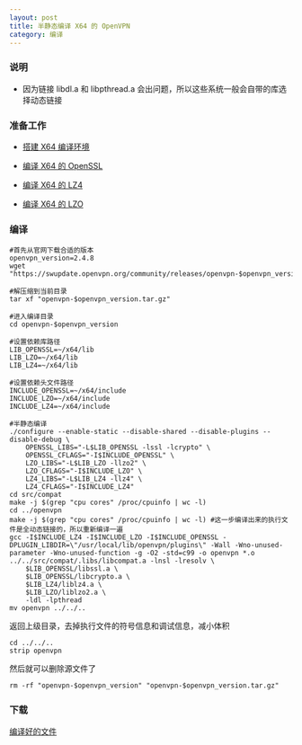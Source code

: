 ```yaml
---
layout: post
title: 半静态编译 X64 的 OpenVPN
category: 编译
---
```


### 说明
- 因为链接 libdl.a 和 libpthread.a 会出问题，所以这些系统一般会自带的库选择动态链接

### 准备工作
- [搭建 X64 编译环境][x64-environment]

- [编译 X64 的 OpenSSL][x64-openssl]

- [编译 X64 的 LZ4][x64-lz4]

- [编译 X64 的 LZO][x64-lzo]


### 编译
```shell
#首先从官网下载合适的版本
openvpn_version=2.4.8
wget "https://swupdate.openvpn.org/community/releases/openvpn-$openvpn_version.tar.gz"

#解压缩到当前目录
tar xf "openvpn-$openvpn_version.tar.gz"

#进入编译目录
cd openvpn-$openvpn_version

#设置依赖库路径
LIB_OPENSSL=~/x64/lib
LIB_LZO=~/x64/lib
LIB_LZ4=~/x64/lib

#设置依赖头文件路径
INCLUDE_OPENSSL=~/x64/include
INCLUDE_LZO=~/x64/include
INCLUDE_LZ4=~/x64/include

#半静态编译
./configure --enable-static --disable-shared --disable-plugins --disable-debug \
    OPENSSL_LIBS="-L$LIB_OPENSSL -lssl -lcrypto" \
    OPENSSL_CFLAGS="-I$INCLUDE_OPENSSL" \
    LZO_LIBS="-L$LIB_LZO -llzo2" \
    LZO_CFLAGS="-I$INCLUDE_LZO" \
    LZ4_LIBS="-L$LIB_LZ4 -llz4" \
    LZ4_CFLAGS="-I$INCLUDE_LZ4"
cd src/compat
make -j $(grep "cpu cores" /proc/cpuinfo | wc -l)
cd ../openvpn
make -j $(grep "cpu cores" /proc/cpuinfo | wc -l) #这一步编译出来的执行文件是全动态链接的，所以重新编译一遍
gcc -I$INCLUDE_LZ4 -I$INCLUDE_LZO -I$INCLUDE_OPENSSL -DPLUGIN_LIBDIR=\"/usr/local/lib/openvpn/plugins\" -Wall -Wno-unused-parameter -Wno-unused-function -g -O2 -std=c99 -o openvpn *.o  ../../src/compat/.libs/libcompat.a -lnsl -lresolv \
	$LIB_OPENSSL/libssl.a \
	$LIB_OPENSSL/libcrypto.a \
	$LIB_LZ4/liblz4.a \
    $LIB_LZO/liblzo2.a \
    -ldl -lpthread
mv openvpn ../../..
```

返回上级目录，去掉执行文件的符号信息和调试信息，减小体积
```shell
cd ../../..
strip openvpn
```

然后就可以删除源文件了
```shell
rm -rf "openvpn-$openvpn_version" "openvpn-$openvpn_version.tar.gz"
```

### 下载
[编译好的文件](/assets/openvpn_x64)

[x64-environment]: /编译/2019/11/23/x64-environment.html
[x64-openssl]: /编译/2019/11/23/x64-openssl.html
[x64-lzo]: /编译/2019/11/23/x64-lzo.html
[x64-lz4]: /编译/2019/11/23/x64-lz4.html
